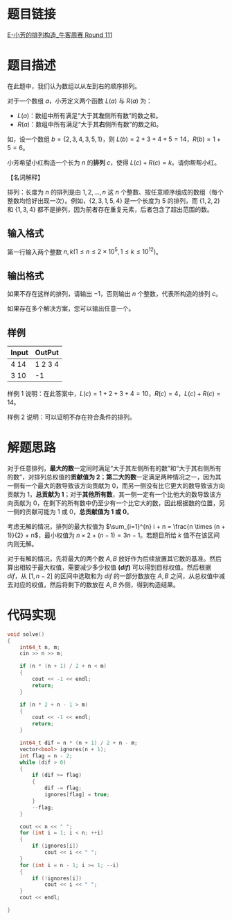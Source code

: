 # 题目链接

[E-小芳的排列构造_牛客周赛 Round 111](https://ac.nowcoder.com/acm/contest/117763/E)

# 题目描述

在此题中，我们认为数组以从左到右的顺序排列。

对于一个数组 $a$，小芳定义两个函数 $L(a)$ 与 $R(a)$ 为：

+   $L(a)$：数组中所有满足“大于其**左**侧所有数”的数之和。
+   $R(a)$：数组中所有满足“大于其**右**侧所有数”的数之和。

如，设一个数组 $b = \{2, 3, 4, 3, 5, 1\}$，则 $L(b) = 2 + 3 + 4 + 5 = 14$，$R(b) = 1 + 5 = 6$。

小芳希望小红构造一个长为 $n$ 的**排列** $c$，使得 $L(c) + R(c) = k$。请你帮帮小红。	

【名词解释】 

排列：长度为 $n$ 的排列是由 $1, 2, \dots, n$ 这 $n$ 个整数、按任意顺序组成的数组（每个整数均恰好出现一次）。例如，$\{2, 3, 1, 5, 4\}$ 是一个长度为 $5$ 的排列，而 $\{1, 2, 2\}$ 和 $\{1, 3, 4\}$ 都不是排列，因为前者存在重复元素，后者包含了超出范围的数。

## 输入格式

第一行输入两个整数 $n,k(1 \leq n \leq 2 \times 10 ^ 5, 1 \leq k \leq 10^{12})$。

## 输出格式

如果不存在这样的排列，请输出 $-1$，否则输出 $n$ 个整数，代表所构造的排列 $c$。

如果存在多个解决方案，您可以输出任意一个。

## 样例

| Input | OutPut  |
| ----- | ------- |
| 4 14  | 1 2 3 4 |
| 3 10  | -1      |

样例 1 说明：在此答案中，$L(c) = 1 + 2 + 3 + 4 = 10$，$R(c) = 4$，$L(c) + R(c) = 14$。

样例 2 说明：可以证明不存在符合条件的排列。

# 解题思路

对于任意排列，**最大的数**一定同时满足“大于其左侧所有的数”和“大于其右侧所有的数”，对排列总权值的**贡献值为 $2$**；**第二大的数**一定满足两种情况之一，因为其一侧有一个最大的数导致该方向贡献为 $0$，而另一侧没有比它更大的数导致该方向贡献为 $1$，**总贡献为 $1$**；对于**其他所有数**，其一侧一定有一个比他大的数导致该方向贡献为 $0$，在剩下的所有数中仍至少有一个比它大的数，因此根据数的位置，另一侧的贡献可能为 $1$ 或 $0$，**总贡献值为 $1$ 或 $0$**。

考虑无解的情况，排列的最大权值为 $\sum_{i=1}^{n} i + n = \frac{n \times (n + 1)}{2} + n$，最小权值为 $n \times 2 + (n - 1) = 3n - 1$。若题目所给 $k$ 值不在该区间内则无解。

对于有解的情况，先将最大的两个数 $A, B$ 放好作为后续放置其它数的基准。然后算出相较于最大权值，需要减少多少权值 **$(dif)$** 可以得到目标权值。然后根据 $dif$，从 $[1, n - 2]$ 的区间中选取和为 $dif$ 的一部分数放在 $A, B$ 之间，从总权值中减去对应的权值，然后将剩下的数放在 $A, B$ 外侧，得到构造结果。

# 代码实现

```c++
void solve()
{
    int64_t n, m;
    cin >> n >> m;

    if (n * (n + 1) / 2 + n < m)
    {
        cout << -1 << endl;
        return;
    }

    if (n * 2 + n - 1 > m)
    {
        cout << -1 << endl;
        return;
    }

    int64_t dif = n * (n + 1) / 2 + n - m;
    vector<bool> ignores(n + 1);
    int flag = n - 2;
    while (dif > 0)
    {
        if (dif >= flag)
        {
            dif -= flag;
            ignores[flag] = true;
        }
        --flag;
    }

    cout << n << " ";
    for (int i = 1; i < n; ++i)
    {
        if (ignores[i])
            cout << i << " ";
    }
    for (int i = n - 1; i >= 1; --i)
    {
        if (!ignores[i])
            cout << i << " ";
    }
    cout << endl;

}
```

